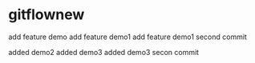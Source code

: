 # gitflownew
add feature demo
add feature demo1 
add feature demo1 second commit

added  demo2 
added  demo3
 added demo3 secon commit
